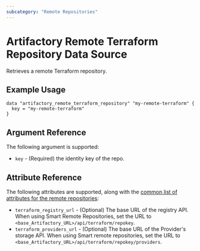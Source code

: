```yaml
---
subcategory: "Remote Repositories"
---
```

# Artifactory Remote Terraform Repository Data Source

Retrieves a remote Terraform repository.

## Example Usage

```hcl
data "artifactory_remote_terraform_repository" "my-remote-terraform" {
  key = "my-remote-terraform"
}
```

## Argument Reference

The following argument is supported:

* `key` - (Required) the identity key of the repo.

## Attribute Reference

The following attributes are supported, along with the [common list of attributes for the remote repositories](remote.md):

* `terraform_registry_url` - (Optional) The base URL of the registry API. When using Smart Remote Repositories, set the URL to `<base_Artifactory_URL>/api/terraform/repokey`.
* `terraform_providers_url` - (Optional) The base URL of the Provider's storage API. When using Smart remote repositories, set the URL to `<base_Artifactory_URL>/api/terraform/repokey/providers`.
